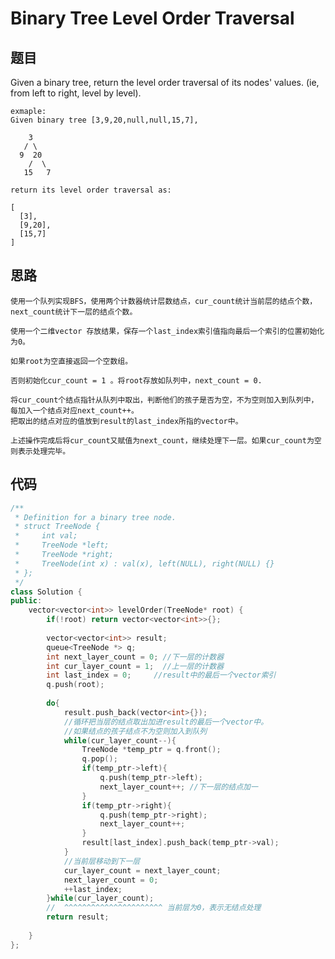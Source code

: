 # Binary Tree Level Order Traversal


## 题目

Given a binary tree, return the level order traversal of its nodes' values. (ie, from left to right, level by level).

```
exmaple:
Given binary tree [3,9,20,null,null,15,7],

    3
   / \
  9  20
    /  \
   15   7
   
return its level order traversal as:

[
  [3],
  [9,20],
  [15,7]
]

```

## 思路

    使用一个队列实现BFS，使用两个计数器统计层数结点，cur_count统计当前层的结点个数，next_count统计下一层的结点个数。
    
    使用一个二维vector 存放结果，保存一个last_index索引值指向最后一个索引的位置初始化为0。
    
    如果root为空直接返回一个空数组。
    
    否则初始化cur_count = 1 。将root存放如队列中，next_count = 0.
    
    将cur_count个结点指针从队列中取出，判断他们的孩子是否为空，不为空则加入到队列中，每加入一个结点对应next_count++。
    把取出的结点对应的值放到result的last_index所指的vector中。
    
    上述操作完成后将cur_count又赋值为next_count，继续处理下一层。如果cur_count为空则表示处理完毕。

## 代码

```cpp
/**
 * Definition for a binary tree node.
 * struct TreeNode {
 *     int val;
 *     TreeNode *left;
 *     TreeNode *right;
 *     TreeNode(int x) : val(x), left(NULL), right(NULL) {}
 * };
 */
class Solution {
public:
    vector<vector<int>> levelOrder(TreeNode* root) {
        if(!root) return vector<vector<int>>{};
        
        vector<vector<int>> result;
        queue<TreeNode *> q;
        int next_layer_count = 0; //下一层的计数器
        int cur_layer_count = 1;  //上一层的计数器
        int last_index = 0;     //result中的最后一个vector索引
        q.push(root);
        
        do{
            result.push_back(vector<int>{}); 
            //循环把当层的结点取出加进result的最后一个vector中。
            //如果结点的孩子结点不为空则加入到队列
            while(cur_layer_count--){
                TreeNode *temp_ptr = q.front();
                q.pop();
                if(temp_ptr->left){
                    q.push(temp_ptr->left);
                    next_layer_count++; //下一层的结点加一
                }
                if(temp_ptr->right){
                    q.push(temp_ptr->right);
                    next_layer_count++;
                }
                result[last_index].push_back(temp_ptr->val);
            }
            //当前层移动到下一层
            cur_layer_count = next_layer_count;
            next_layer_count = 0;
            ++last_index;
        }while(cur_layer_count);
        //  ^^^^^^^^^^^^^^^^^^^^^^ 当前层为0，表示无结点处理
        return result;
        
    }
};

```
